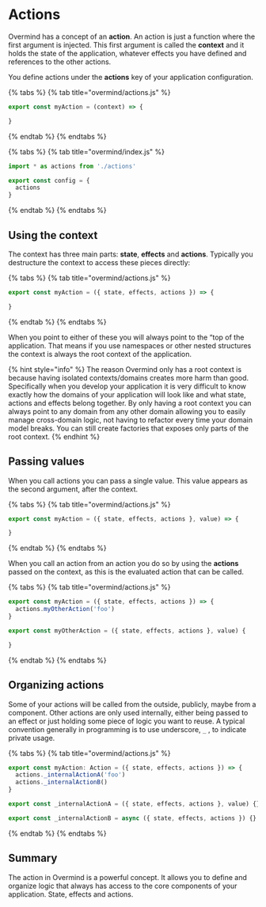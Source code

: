 # Actions

Overmind has a concept of an **action**. An action is just a function where the first argument is injected. This first argument is called the **context** and it holds the state of the application, whatever effects you have defined and references to the other actions.

You define actions under the **actions** key of your application configuration.

{% tabs %}
{% tab title="overmind/actions.js" %}
```typescript
export const myAction = (context) => {

}
```
{% endtab %}
{% endtabs %}

{% tabs %}
{% tab title="overmind/index.js" %}
```typescript
import * as actions from './actions'

export const config = {
  actions
}
```
{% endtab %}
{% endtabs %}

## Using the context

The context has three main parts: **state**, **effects** and **actions**. Typically you destructure the context to access these pieces directly:

{% tabs %}
{% tab title="overmind/actions.js" %}
```javascript
export const myAction = ({ state, effects, actions }) => {

}
```
{% endtab %}
{% endtabs %}

When you point to either of these you will always point to the “top of the application. That means if you use namespaces or other nested structures the context is always the root context of the application.

{% hint style="info" %}
The reason Overmind only has a root context is because having isolated contexts/domains creates more harm than good. Specifically when you develop your application it is very difficult to know exactly how the domains of your application will look like and what state, actions and effects belong together. By only having a root context you can always point to any domain from any other domain allowing you to easily manage cross-domain logic, not having to refactor every time your domain model breaks. You can still create factories that exposes only parts of the root context.
{% endhint %}

## Passing values

When you call actions you can pass a single value. This value appears as the second argument, after the context.

{% tabs %}
{% tab title="overmind/actions.js" %}
```typescript
export const myAction = ({ state, effects, actions }, value) => {

}
```
{% endtab %}
{% endtabs %}

When you call an action from an action you do so by using the **actions** passed on the context, as this is the evaluated action that can be called.

{% tabs %}
{% tab title="overmind/actions.js" %}
```javascript
export const myAction = ({ state, effects, actions }) => {
  actions.myOtherAction('foo')
}

export const myOtherAction = ({ state, effects, actions }, value) {

}
```
{% endtab %}
{% endtabs %}

## Organizing actions

Some of your actions will be called from the outside, publicly, maybe from a component. Other actions are only used internally, either being passed to an effect or just holding some piece of logic you want to reuse. A typical convention generally in programming is to use underscore, `_` , to indicate private usage.

{% tabs %}
{% tab title="overmind/actions.js" %}
```typescript
export const myAction: Action = ({ state, effects, actions }) => {
  actions._internalActionA('foo')
  actions._internalActionB()
}

export const _internalActionA = ({ state, effects, actions }, value) {}

export const _internalActionB = async ({ state, effects, actions }) {}
```
{% endtab %}
{% endtabs %}

## Summary

The action in Overmind is a powerful concept. It allows you to define and organize logic that always has access to the core components of your application. State, effects and actions.

